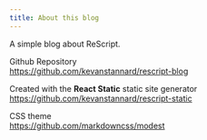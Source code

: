 ```yaml
---
title: About this blog
---
```


A simple blog about ReScript.

Github Repository  
https://github.com/kevanstannard/rescript-blog

Created with the **React Static** static site generator  
https://github.com/kevanstannard/rescript-static

CSS theme  
https://github.com/markdowncss/modest
